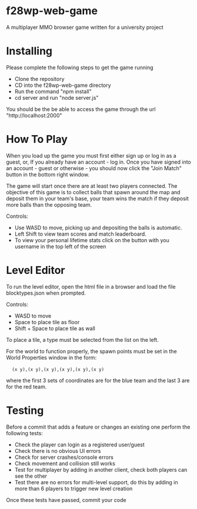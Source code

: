 # f28wp-web-game

A multiplayer MMO browser game written for a university project

# Installing

Please complete the following steps to get the game running

* Clone the repository
* CD into the f28wp-web-game directory
* Run the command "npm install"
* cd server and run "node server.js"

You should be the be able to access the game through the url "http://localhost:2000"

# How To Play

When you load up the game you must first either sign up or log in as a guest, or, If you already have an account - log in.
Once you have signed into an account - guest or otherwise - you should now click the "Join Match" button in the bottom right window.

The game will start once there are at least two players connected.
The objective of this game is to collect balls that spawn around the map and deposit them in your team's base,
your team wins the match if they deposit more balls than the opposing team.

Controls:

* Use WASD to move, picking up and depositing the balls is automatic.
* Left Shift to view team scores and match leaderboard.
* To view your personal lifetime stats click on the button with you username in the top left of the screen

# Level Editor

To run the level editor, open the html file in a browser and load the file blocktypes.json when prompted.

Controls:

* WASD to move
* Space to place tile as floor
* Shift + Space to place tile as wall

To place a tile, a type must be selected from the list on the left.

For the world to function properly, the spawn points must be set in the World Properties window in the form:

    `(x y),(x y),(x y),(x y),(x y),(x y)`

where the first 3 sets of coordinates are for the blue team and the last 3 are for the red team.

# Testing

Before a commit that adds a feature or changes an existing one perform the following tests:

* Check the player can login as a registered user/guest
* Check there is no obvious UI errors
* Check for server crashes/console errors
* Check movement and collision still works
* Test for multiplayer by adding in another client, check both players can see the other
* Test there are no errors for multi-level support, do this by adding in more than 6 players to trigger new level creation

Once these tests have passed, commit your code
